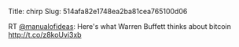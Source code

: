 Title: chirp
Slug: 514afa82e1748ea2ba81cea765100d06

RT <a href="http://twitter.com/manualofideas">@manualofideas</a>: Here's what Warren Buffett thinks about bitcoin <a href="http://t.co/z8koUvi3xb">http://t.co/z8koUvi3xb</a>
